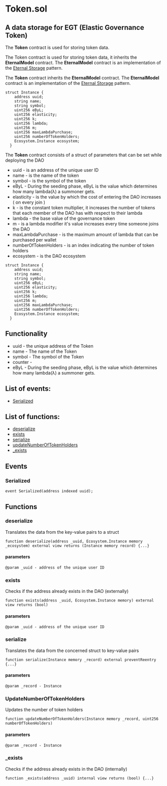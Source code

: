 # Token.sol

## A data storage for EGT \(Elastic Governance Token\)

The **Token** contract is used for storing token data.

The Token contract is used for storing token data, it inherits the **EternalModel**  contract. The **EternalModel**  contract is an implementation of the [Eternal Storage](https://fravoll.github.io/solidity-patterns/eternal_storage.html) pattern.

The **Token** contract inherits the **EternalModel**  contract. The **EternalModel**  contract is an implementation of the [Eternal Storage](https://fravoll.github.io/solidity-patterns/eternal_storage.html) pattern.

```text
struct Instance {
    address uuid;
    string name;
    string symbol;
    uint256 eByL;
    uint256 elasticity;
    uint256 k;
    uint256 lambda;
    uint256 m;
    uint256 maxLambdaPurchase;
    uint256 numberOfTokenHolders;
    Ecosystem.Instance ecosystem;
  }
```

The **Token** contract consists of a struct of parameters that can be set while deploying the DAO

* uuid - is an address of the unique user ID
* name - is the name of the token
* symbol - is the symbol of the token
* eByL - During the seeding phase, eByL is the value which determines how many lambda\(λ\) a summoner gets.
* elasticity - is the value by which the cost of entering the DAO increases \( on every join \)
* k - is the constant token multiplier, it increases the number of tokens that each member of the DAO has with respect to their lambda
* lambda - the base value of the governance token
* m - is a lambda modifier it's value increases every time someone joins the DAO
* maxLambdaPurchase - is the maximum amount of lambda that can be purchased per wallet
* numberOfTokenHolders - is an index indicating the number of token holders
* ecosystem - is the DAO ecosystem

```text
struct Instance {
    address uuid;
    string name;
    string symbol; 
    uint256 eByL;
    uint256 elasticity;
    uint256 k;
    uint256 lambda;
    uint256 m;
    uint256 maxLambdaPurchase;
    uint256 numberOfTokenHolders;
    Ecosystem.Instance ecosystem;
  }
```

## Functionality

* uuid - the unique address of the Token
* name - The name of the Token
* symbol - The symbol of the Token
* counter - 
* eByL - During the seeding phase, eByL is the value which determines how many lambda\(λ\) a summoner gets. 



## List of events:

* [Serialized](https://docs.elasticdao.org/contracts/token.sol#serialized)

## List of functions:

* [deserialize](https://docs.elasticdao.org/contracts/token.sol#deserialize)
* [exists](https://docs.elasticdao.org/contracts/token.sol#exists)
* [serialize](https://docs.elasticdao.org/contracts/token.sol#serialize)
* [updateNumberOfTokenHolders](https://docs.elasticdao.org/contracts/token.sol#updatenumberoftokenholders)
* [\_exists](https://docs.elasticdao.org/contracts/token.sol#_exists)

## Events

### Serialized

```text
event Serialized(address indexed uuid);
```

## Functions

### deserialize

Translates the data from the key-value pairs to a struct

```text
function deserialize(address _uuid, Ecosystem.Instance memory _ecosystem) external view returns (Instance memory record) {...}
```

#### parameters

```text
@param _uuid - address of the unique user ID
```

### exists

Checks if the address already exists in the DAO \(externally\)

```text
function exists(address _uuid, Ecosystem.Instance memory) external view returns (bool)
```

#### parameters

```text
@param _uuid - address of the unique user ID
```

### serialize

Translates the data from the concerned struct to key-value pairs

```text
function serialize(Instance memory _record) external preventReentry {...}
```

#### parameters

```text
@param _record - Instance
```

### UpdateNumberOfTokenHolders

Updates the number of token holders

```text
function updateNumberOfTokenHolders(Instance memory _record, uint256 numberOfTokenHolders)
```

#### parameters

```text
@param _record - Instance
```

### \_exists

Checks if the address already exists in the DAO \(internally\)

```text
function _exists(address _uuid) internal view returns (bool) {...}
```

